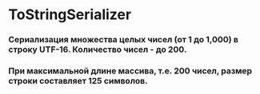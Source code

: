 # ToStringSerializer
### Сериализация  множества целых чисел (от 1 до 1,000) в строку UTF-16. Количество чисел - до 200.
### При максимальной длине массива, т.е. 200 чисел, размер строки составляет 125 символов.
